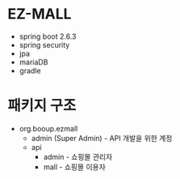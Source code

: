 # EZ-MALL
 * spring boot 2.6.3
 * spring security
 * jpa
 * mariaDB
 * gradle


# 패키지 구조 
* org.booup.ezmall
  * admin (Super Admin) - API 개발을 위한 계정
  * api
    * admin - 쇼핑몰 관리자
    * mall - 쇼핑몰 이용자